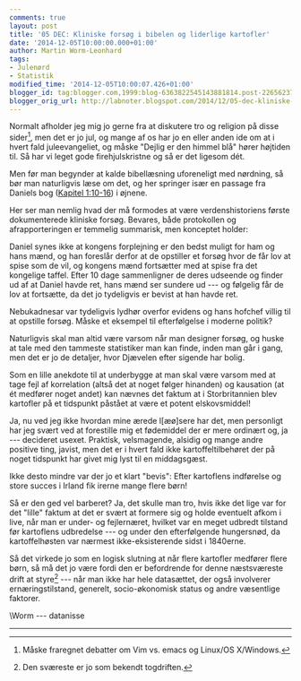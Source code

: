 ```yaml
---
comments: true
layout: post
title: '05 DEC: Kliniske forsøg i bibelen og liderlige kartofler'
date: '2014-12-05T10:00:00.000+01:00'
author: Martin Worm-Leonhard
tags:
- Julenørd
- Statistik
modified_time: '2014-12-05T10:00:07.426+01:00'
blogger_id: tag:blogger.com,1999:blog-6363822545143881814.post-2265623786366233600
blogger_orig_url: http://labnoter.blogspot.com/2014/12/05-dec-kliniske-forsg-i-bibelen-og.html
---
```


Normalt afholder jeg mig jo gerne fra at diskutere tro og religion på
disse sider[^1], men det er jo jul, og mange af os har jo en eller
anden ide om at i hvert fald juleevangeliet, og måske "Dejlig er den
himmel blå" hører højtiden til. Så har vi leget gode firehjulskristne og
så er det ligesom dét.

Men før man begynder at kalde bibellæsning uforeneligt med nørdning, så
bør man naturligvis læse om det, og her springer især en passage fra
Daniels bog ([Kapitel
1:10-16](http://www.bibelselskabet.dk/BrugBibelen/BibelenOnline.aspx?book=dan&id=1&chapter=1b))
i øjnene.

Her ser man nemlig hvad der må formodes at være verdenshistoriens
første dokumenterede kliniske forsøg. Bevares, både protokollen og
afrapporteringen er temmelig summarisk, men konceptet holder:

Daniel synes ikke at kongens forplejning er den bedst muligt for ham og
hans mænd, og han foreslår derfor at de opstiller et forsøg hvor de får
lov at spise som de vil, og kongens mænd fortsætter med at spise fra det
kongelige taffel. Efter 10 dage sammenligner de deres udseende og finder
ud af at Daniel havde ret, hans mænd ser sundere ud --- og følgelig får de
lov at fortsætte, da det jo tydeligvis er bevist at han havde ret.

Nebukadnesar var tydeligvis lydhør overfor evidens og hans hofchef
villig til at opstille forsøg. Måske et eksempel til efterfølgelse i
moderne politik?

Naturligvis skal man altid være varsom når man designer forsøg, og huske
at tale med den tammeste statistiker man kan finde, inden man går i
gang, men det er jo de detaljer, hvor Djævelen efter sigende har bolig.

Som en lille anekdote til at underbygge at man skal være varsom med at
tage fejl af korrelation (altså det at noget følger hinanden) og
kausation (at ét medfører noget andet) kan nævnes det faktum at i
Storbritannien blev kartofler på et tidspunkt påstået at være et potent
elskovsmiddel! 

Ja, nu ved jeg ikke hvordan mine ærede l\[æø\]sere har det, men
personligt har jeg svært ved at forestille mig et fødemiddel der er mere
ordinært og, ja --- decideret usexet. Praktisk, velsmagende, alsidig og
mange andre positive ting, javist, men det er i hvert fald ikke
kartoffeltilbehøret der på noget tidspunkt har givet mig lyst til en
middagsgæst.

Ikke desto mindre var der jo et klart "bevis": Efter kartoflens
indførelse og store succes i Irland fik irerne mange flere børn! 

Så er den ged vel barberet? Ja, det skulle man tro, hvis ikke det lige
var for det "lille" faktum at det er svært at formere sig og holde
eventuelt afkom i live, når man er under- og fejlernæret, hvilket var en
meget udbredt tilstand før kartoflens udbredelse --- og under den
efterfølgende hungersnød, da kartoffelhøsten var nærmest
ikke-eksisterende sidst i 1840erne.

Så det virkede jo som en logisk slutning at når flere kartofler medfører
flere børn, så må det jo være fordi den er befordrende for denne
næstsværeste drift at styre[^2] --- når man ikke har hele datasættet, der
også involverer ernæringstilstand, generelt, socio-økonomisk status og
andre væsentlige faktorer.

\\Worm --- datanisse

------------------------------------------------------------------------

[^1]: Måske fraregnet debatter om Vim vs. emacs og Linux/OS X/Windows.
[^2]: Den sværeste er jo som bekendt togdriften.


